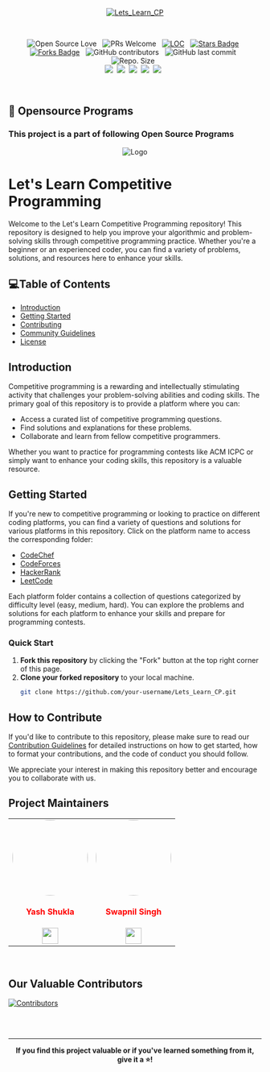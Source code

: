 <div align="center">
 
<a href="https://github.com/Yashshukla11/Lets_Learn_CP/issues" target="_blank" title="Lets_Learn_CP">![Lets_Learn_CP](https://socialify.git.ci/Yashshukla11/Lets_Learn_CP/image?description=1&descriptionEditable=Let's%20Learn%20Competitive%20Programming&font=Jost&name=1&owner=1&pattern=Plus&theme=Auto)</a>

<br>
 
![Open Source Love](https://badges.frapsoft.com/os/v2/open-source.svg?v=103) &nbsp; ![PRs Welcome](https://img.shields.io/badge/PRs-welcome-green.svg) &nbsp;
<a href="https://github.com/Yashshukla11/Lets_Learn_CP"><img src="https://sloc.xyz/github/Yashshukla11/Lets_Learn_CP" alt="LOC"/></a> &nbsp;
<a href="https://github.com/Yashshukla11/Lets_Learn_CP/stargazers"><img src="https://img.shields.io/github/stars/Yashshukla11/Lets_Learn_CP" alt="Stars Badge"/></a> &nbsp;<a href="https://github.com/Yashshukla11/Lets_Learn_CP/network/members"><img src="https://img.shields.io/github/forks/Yashshukla11/Lets_Learn_CP" alt="Forks Badge"/></a> &nbsp;
![GitHub contributors](https://img.shields.io/github/contributors/Yashshukla11/Lets_Learn_CP?color=blue) &nbsp;
![GitHub last commit](https://img.shields.io/github/last-commit/Yashshukla11/Lets_Learn_CP?color=red&style=plastic) &nbsp;
![Repo. Size](https://img.shields.io/github/repo-size/Yashshukla11/Lets_Learn_CP?color=white) &nbsp;  
<a href="https://github.com/Yashshukla11/Lets_Learn_CP/blob/main/LICENSE"><img src="https://img.shields.io/badge/license-MIT-blue.svg?v=103"></a>&nbsp;
<a href="https://github.com/Yashshukla11/Lets_Learn_CP/issues"><img src="https://img.shields.io/github/issues/Yashshukla11/Lets_Learn_CP?color=0059b3"></a>&nbsp;
<a href="https://github.com/Yashshukla11/Lets_Learn_CP/issues?q=is%3Aissue+is%3Aclosed"><img src="https://img.shields.io/github/issues-closed-raw/Yashshukla11/Lets_Learn_CP?color=yellow"></a>&nbsp;
<a href="https://github.com/Yashshukla11/Lets_Learn_CP/pulls"><img src="https://img.shields.io/github/issues-pr/Yashshukla11/Lets_Learn_CP?color=brightgreen"></a>&nbsp;
<a href="https://github.com/Yashshukla11/Lets_Learn_CP/pulls?q=is%3Apr+is%3Aclosed"><img src="https://img.shields.io/github/issues-pr-closed-raw/Yashshukla11/Lets_Learn_CP?color=0059b3"></a> &nbsp;

</br>
</div>

## 📌 Opensource Programs

### This project is a part of following Open Source Programs

<p align="center"><img alt="Logo"  src="https://i.postimg.cc/8cYBbyYp/hf10-banner-1032x600.png"></p>


# Let's Learn Competitive Programming

Welcome to the Let's Learn Competitive Programming repository! This repository is designed to help you improve your algorithmic and problem-solving skills through competitive programming practice. Whether you're a beginner or an experienced coder, you can find a variety of problems, solutions, and resources here to enhance your skills.

## 💻Table of Contents
- [Introduction](#introduction)
- [Getting Started](#getting-started)
- [Contributing](#contributing)
- [Community Guidelines](#community-guidelines)
- [License](#license)

## Introduction

Competitive programming is a rewarding and intellectually stimulating activity that challenges your problem-solving abilities and coding skills. The primary goal of this repository is to provide a platform where you can:

- Access a curated list of competitive programming questions.
- Find solutions and explanations for these problems.
- Collaborate and learn from fellow competitive programmers.

Whether you want to practice for programming contests like ACM ICPC or simply want to enhance your coding skills, this repository is a valuable resource.

## Getting Started

If you're new to competitive programming or looking to practice on different coding platforms, you can find a variety of questions and solutions for various platforms in this repository. Click on the platform name to access the corresponding folder:

- [CodeChef](./CodeChef)
- [CodeForces](./CodeForces)
- [HackerRank](./HackerRank)
- [LeetCode](./LeetCode)

Each platform folder contains a collection of questions categorized by difficulty level (easy, medium, hard). You can explore the problems and solutions for each platform to enhance your skills and prepare for programming contests.




### Quick Start

1. **Fork this repository** by clicking the "Fork" button at the top right corner of this page.
2. **Clone your forked repository** to your local machine.
   ```bash
   git clone https://github.com/your-username/Lets_Learn_CP.git

## How to Contribute

If you'd like to contribute to this repository, please make sure to read our [Contribution Guidelines](CONTRIBUTING.md) for detailed instructions on how to get started, how to format your contributions, and the code of conduct you should follow.

We appreciate your interest in making this repository better and encourage you to collaborate with us.

## Project Maintainers

<table align="center">
<tr>
<td align="center"><a href="https://github.com/Yashshukla11"><img src="https://avatars.githubusercontent.com/u/112846526?v=4" width=150px height=150px style="border-radius:50%" /></a></br> <h4 style="color:red;">Yash Shukla</h4>
<a href="https://www.linkedin.com/in/yash-shukla-a43838266/"><img src="https://mpng.subpng.com/20180324/vhe/kisspng-linkedin-computer-icons-logo-social-networking-ser-facebook-5ab6ebfe5f5397.2333748215219374063905.jpg" width="32px" height="32px"></a></td>
<td align="center"><a href="https://github.com/Swapnil-Singh-99"><img src="https://avatars.githubusercontent.com/u/85278243?v=4" width=150px height=150px style="border-radius:50%"/></a></br> <h4 style="color:red;">Swapnil Singh</h4>
<a href="https://www.linkedin.com/in/swapnilsingh99/"><img src="https://mpng.subpng.com/20180324/vhe/kisspng-linkedin-computer-icons-logo-social-networking-ser-facebook-5ab6ebfe5f5397.2333748215219374063905.jpg" width="32px" height="32px"></a></td>
</tr>
</table>
<br>

## Our Valuable Contributors

<a href="https://github.com/Yashshukla11/Lets_Learn_CP/graphs/contributors">
  <img src="https://contrib.rocks/image?repo=Yashshukla11/Lets_Learn_CP" alt="Contributors"/>
</a>

<br> <br>
 
---

<div align="center">
  <b>If you find this project valuable or if you've learned something from it, give it a ⭐!</b>
  <br> <br>
</div>


